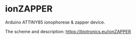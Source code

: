 # ionZAPPER
Arduino ATTINY85 ionophorese &amp; zapper device.

The scheme and description: https://biotronics.eu/ionZAPPER

